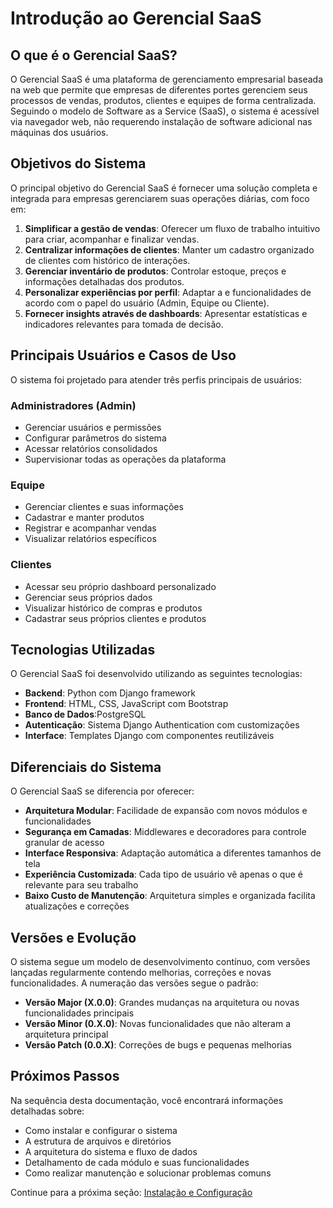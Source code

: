 # Introdução ao Gerencial SaaS

## O que é o Gerencial SaaS?

O Gerencial SaaS é uma plataforma de gerenciamento empresarial baseada na web que permite que empresas de diferentes portes gerenciem seus processos de vendas, produtos, clientes e equipes de forma centralizada. Seguindo o modelo de Software as a Service (SaaS), o sistema é acessível via navegador web, não requerendo instalação de software adicional nas máquinas dos usuários.

## Objetivos do Sistema

O principal objetivo do Gerencial SaaS é fornecer uma solução completa e integrada para empresas gerenciarem suas operações diárias, com foco em:

1. **Simplificar a gestão de vendas**: Oferecer um fluxo de trabalho intuitivo para criar, acompanhar e finalizar vendas.
2. **Centralizar informações de clientes**: Manter um cadastro organizado de clientes com histórico de interações.
3. **Gerenciar inventário de produtos**: Controlar estoque, preços e informações detalhadas dos produtos.
4. **Personalizar experiências por perfil**: Adaptar a  e funcionalidades de acordo com o papel do usuário (Admin, Equipe ou Cliente).
5. **Fornecer insights através de dashboards**: Apresentar estatísticas e indicadores relevantes para tomada de decisão.

## Principais Usuários e Casos de Uso

O sistema foi projetado para atender três perfis principais de usuários:

### Administradores (Admin)
- Gerenciar usuários e permissões
- Configurar parâmetros do sistema
- Acessar relatórios consolidados
- Supervisionar todas as operações da plataforma

### Equipe
- Gerenciar clientes e suas informações
- Cadastrar e manter produtos
- Registrar e acompanhar vendas
- Visualizar relatórios específicos

### Clientes
- Acessar seu próprio dashboard personalizado
- Gerenciar seus próprios dados
- Visualizar histórico de compras e produtos
- Cadastrar seus próprios clientes e produtos

## Tecnologias Utilizadas

O Gerencial SaaS foi desenvolvido utilizando as seguintes tecnologias:

- **Backend**: Python com Django framework
- **Frontend**: HTML, CSS, JavaScript com Bootstrap
- **Banco de Dados**:PostgreSQL
- **Autenticação**: Sistema Django Authentication com customizações
- **Interface**: Templates Django com componentes reutilizáveis

## Diferenciais do Sistema

O Gerencial SaaS se diferencia por oferecer:

- **Arquitetura Modular**: Facilidade de expansão com novos módulos e funcionalidades
- **Segurança em Camadas**: Middlewares e decoradores para controle granular de acesso
- **Interface Responsiva**: Adaptação automática a diferentes tamanhos de tela
- **Experiência Customizada**: Cada tipo de usuário vê apenas o que é relevante para seu trabalho
- **Baixo Custo de Manutenção**: Arquitetura simples e organizada facilita atualizações e correções

## Versões e Evolução

O sistema segue um modelo de desenvolvimento contínuo, com versões lançadas regularmente contendo melhorias, correções e novas funcionalidades. A numeração das versões segue o padrão:

- **Versão Major (X.0.0)**: Grandes mudanças na arquitetura ou novas funcionalidades principais
- **Versão Minor (0.X.0)**: Novas funcionalidades que não alteram a arquitetura principal
- **Versão Patch (0.0.X)**: Correções de bugs e pequenas melhorias

## Próximos Passos

Na sequência desta documentação, você encontrará informações detalhadas sobre:

- Como instalar e configurar o sistema
- A estrutura de arquivos e diretórios
- A arquitetura do sistema e fluxo de dados
- Detalhamento de cada módulo e suas funcionalidades
- Como realizar manutenção e solucionar problemas comuns

Continue para a próxima seção: [Instalação e Configuração](02-instalacao.md) 